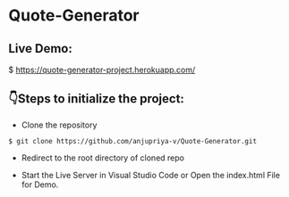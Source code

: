 # Quote-Generator


## Live Demo:
$ https://quote-generator-project.herokuapp.com/
## :point_down:Steps to initialize the project:

- Clone the repository
```
$ git clone https://github.com/anjupriya-v/Quote-Generator.git	
```
- Redirect to the root directory of cloned repo 

- Start the Live Server in Visual Studio Code or Open the index.html File for Demo.
